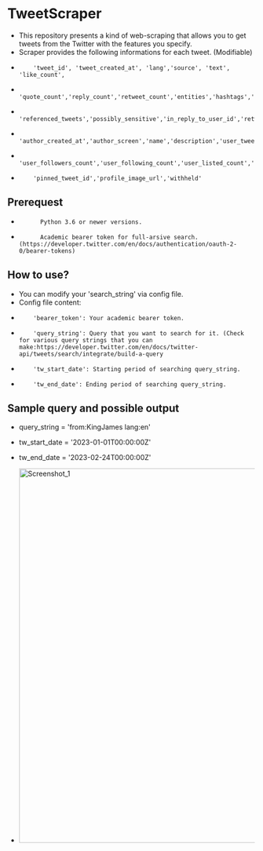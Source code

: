 # TweetScraper
- This repository presents a kind of web-scraping that allows you to get tweets from the Twitter with the features you specify.
- Scraper provides the following informations for each tweet. (Modifiable)
-         'tweet_id', 'tweet_created_at', 'lang','source', 'text', 'like_count',
-         'quote_count','reply_count','retweet_count','entities','hashtags','mentions','conversation_id'
-         'referenced_tweets','possibly_sensitive','in_reply_to_user_id','retweeted_user_id','geo','author_id'
-         'author_created_at','author_screen','name','description','user_tweet_count',
-         'user_followers_count','user_following_count','user_listed_count','verified','user_entities',
-         'pinned_tweet_id','profile_image_url','withheld'
## Prerequest
-           Python 3.6 or newer versions.
-           Academic bearer token for full-arsive search.(https://developer.twitter.com/en/docs/authentication/oauth-2-0/bearer-tokens)

## How to use?
- You can modify your 'search_string' via config file.
- Config file content:
-         'bearer_token': Your academic bearer token.
-         'query_string': Query that you want to search for it. (Check for various query strings that you can make:https://developer.twitter.com/en/docs/twitter-api/tweets/search/integrate/build-a-query
-         'tw_start_date': Starting period of searching query_string.
-         'tw_end_date': Ending period of searching query_string.

## Sample query and possible output
- query_string = 'from:KingJames lang:en'
- tw_start_date = '2023-01-01T00:00:00Z'
- tw_end_date = '2023-02-24T00:00:00Z'

- <img width="763" alt="Screenshot_1" src="https://user-images.githubusercontent.com/70888420/221368634-d9bfbfb4-f791-496a-bb18-e2cd29c62692.png">
